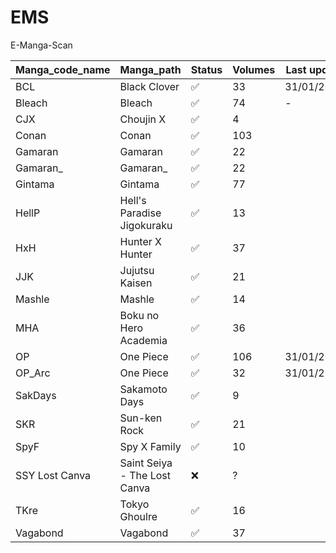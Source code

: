# EMS
E-Manga-Scan

| Manga_code_name | Manga_path                   | Status | Volumes | Last update |
| --------------- | ---------------------------- | ------ | ------- | ----------- |
| BCL             | Black Clover                 | ✅      | 33      | 31/01/2023  |
| Bleach          | Bleach                       | ✅      | 74      | \-          |
| CJX             | Choujin X                    | ✅      | 4       |             |
| Conan           | Conan                        | ✅      | 103     |             |
| Gamaran         | Gamaran                      | ✅      | 22      |             |
| Gamaran_        | Gamaran_                     | ✅      | 22      |             |
| Gintama         | Gintama                      | ✅      | 77      |             |
| HellP           | Hell's Paradise Jigokuraku   | ✅      | 13      |             |
| HxH             | Hunter X Hunter              | ✅      | 37      |             |
| JJK             | Jujutsu Kaisen               | ✅      | 21      |             |
| Mashle          | Mashle                       | ✅      | 14      |             |
| MHA             | Boku no Hero Academia        | ✅      | 36      |             |
| OP              | One Piece                    | ✅      | 106     | 31/01/2023  |
| OP_Arc          | One Piece                    | ✅      | 32      | 31/01/2023  |
| SakDays         | Sakamoto Days                | ✅      | 9       |             |
| SKR             | Sun-ken Rock                 | ✅      | 21      |             |
| SpyF            | Spy X Family                 | ✅      | 10      |             |
| SSY Lost Canva  | Saint Seiya - The Lost Canva | ❌      | ?       |             |
| TKre            | Tokyo Ghoulre                | ✅      | 16      |             |
| Vagabond        | Vagabond                     | ✅      | 37      |             |
